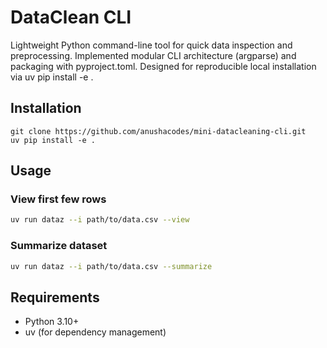 # DataClean CLI

Lightweight Python command-line tool for quick data inspection and preprocessing.
Implemented modular CLI architecture (argparse) and packaging with pyproject.toml.
Designed for reproducible local installation via uv pip install -e .

## Installation

```
git clone https://github.com/anushacodes/mini-datacleaning-cli.git
uv pip install -e .
````

## Usage

### View first few rows

```bash
uv run dataz --i path/to/data.csv --view
```

### Summarize dataset

```bash
uv run dataz --i path/to/data.csv --summarize
```


## Requirements

* Python 3.10+
* uv (for dependency management)



